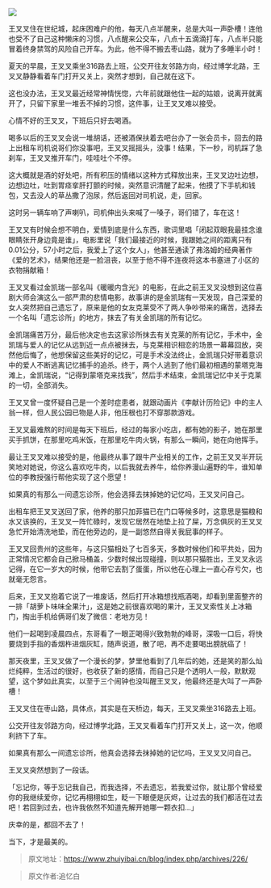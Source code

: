 ![](https://vkceyugu.cdn.bspapp.com/VKCEYUGU-2fa930c8-feec-4942-ac88-ba3781377bb0/233b3c57-9763-49da-aa64-25c171c20b19.jpg)

王叉叉住在世纪城，起床困难户的他，每天八点半醒来，总是大叫一声卧槽！连他也受不了自己这种懒床的习惯，八点醒来公交车，八点十五滴滴打车，八点半只能冒着终身禁驾的风险自己开车。为此，他不得不搬去枣山路，就为了多睡半小时！

夏天的早晨，王叉叉乘坐316路去上班，公交开往友邻路方向，经过博学北路，王叉叉静静看着车门打开又关上，突然才想到，自己就在这下。

这也没办法，王叉叉最近经常神情恍惚，六年前就跟他住一起的姑娘，说离开就离开了，只留下家里一堆丢不掉的习惯，这件事，让王叉叉难以接受。

心情不好的王叉叉，下班后只好去喝酒。

喝多以后的王叉叉会说一堆胡话，还被酒保扶着去吧台办了一张会员卡，回去的路上出租车司机说哥们你没事吧，王叉叉摇摇头，没事！结果，下一秒，司机踩了急刹车，王叉叉推开车门，哇哇吐个不停。

这大概就是酒的好处吧，所有积压的情绪以这种方式释放出来，王叉叉边吐边想，边想边吐，吐到胃痉挛肝打颤的时候，突然意识清醒了起来，他摸了下手机和钱包，又去没人的草丛撒了泡尿，然后返回对司机说，走，回家。

这时另一辆车响了声喇叭，司机伸出头来喊了一嗓子，哥们错了，车在这！

王叉叉有时候会想不明白，爱情到底是什么东西，歌词里唱「闭起双眼我最挂念谁 眼睛张开身边竟是谁」，电影里说「我们最接近的时候，我跟她之间的距离只有0.01公分，57小时之后，我爱上了这个女人」，他甚至通读了弗洛姆的经典著作《爱的艺术》，结果他还是一脸沮丧，以至于他不得不连夜将这本书塞进了小区的衣物捐献箱！

王叉叉看过金凯瑞一部名叫《暖暖内含光》的电影，在此之前王叉叉没想到这位喜剧大师会演这么一部严肃的悲情电影，故事讲的是金凯瑞有一天发现，自己深爱的女人突然把自己遗忘了，原来是他的女友克莱受不了两人争吵带来的痛苦，选择去一个名叫「遗忘诊所」的地方，抹去了有关金凯瑞的所有记忆。

金凯瑞痛苦万分，最后他决定也去这家诊所抹去有关克莱的所有记忆，手术中，金凯瑞与爱人的记忆从远到近一点点被抹去，与克莱相识相恋的场景一幕幕回放，突然他后悔了，他想保留这些美好的记忆，可是手术没法终止，金凯瑞只好带着意识中的爱人不断逃离记忆捕手的追杀。终于，两个人逃到了他们最初相遇的蒙塔克海滩上，金凯瑞说，“记得到蒙塔克来找我”，然后手术结束，金凯瑞记忆中关于克莱的一切，全部消失。

王叉叉曾一度怀疑自己是一个差时症患者，就跟动画片《李献计历险记》中的主人翁一样，但人民公园已物是人非，他压根也打不穿那款游戏。

王叉叉最难熬的时间是每天下班后，经过的每家小吃店，都有她的影子，她在那里买手抓饼，在那里吃鸡米饭，在那里吃牛肉火锅，有那么一瞬间，她在向他挥手。

最让王叉叉难以接受的是，他最终从事了跟牛产业相关的工作，之前王叉叉半开玩笑地对她说，你这么喜欢吃牛肉，以后我就去养牛，给你养漫山遍野的牛，谁知单位的李教授强行帮他实现了这个愿望！

如果真的有那么一间遗忘诊所，他会选择去抹掉她的记忆吗，王叉叉问自己。

出租车把王叉叉送回了家，他养的那只加菲猫已在门口等候多时，这意思是猫粮和水又该换的，王叉叉一阵忙碌时，发现它居然在地垫上拉了屎，万念俱灰的王叉叉急忙开始清洗地垫，而在他旁边的，是一副悠然自得关我屁事的样子。

王叉叉回贵州的这些年，与这只猫相处了七百多天，多数时候他们和平共处，因为正常情况它都会自己掀马桶盖，少数时候出现碰撞，则以那只猫胜出，王叉叉永远记得，在它一岁大的时候，他带它去割了蛋蛋，所以他在心理上一直心存亏欠，也就毫无怨言。

后来，王叉叉抱着它说了一堆废话，然后打开冰箱想找瓶酒喝，却看到里面整齐的一排「胡萝卜味味全果汁」，这是她之前很喜欢喝的果汁，王叉叉索性关上冰箱门，掏出手机给俩哥们发了微信：老地方见！

他们一起喝到凌晨四点，东哥看了一眼正喝得兴致勃勃的峰哥，深吸一口后，将快要烧到手指的香烟杵进烟灰缸，随声说道，散了吧，再不走要喝出膀胱癌了！

那天夜里，王叉叉做了一个漫长的梦，梦里他看到了几年后的她，还是笑的那么灿烂纯粹，生活过的很好，也收获了新的感情，而自己只是个透明人一般，默默观望，这个梦如此真实，以至于三个闹钟也没叫醒王叉叉，他最终还是大叫了一声卧槽！

王叉叉住在枣山路，具体点，其实是在天桥边，每天，王叉叉乘坐316路去上班。

公交开往友邻路方向，经过博学北路，王叉叉看着车门打开又关上，这一次，他顺利挤下了车。

如果真有那么一间遗忘诊所，他真会选择去抹掉她的记忆吗，王叉叉又问自己。

王叉叉突然想到了一段话。

「忘记你，等于忘记我自己，而我选择，不去遗忘，若我爱过你，就让那个曾经爱你的我继续爱你，记忆再栩栩如生，眨一下眼便是灰烬，让过去的我们都活在过去吧！若回到过去，也许我依然不知道先解开她哪一颗衣扣...」

庆幸的是，都回不去了！

当下，才是最美的。

>原文地址：https://www.zhuiyibai.cn/blog/index.php/archives/226/

>原文作者:追忆白


